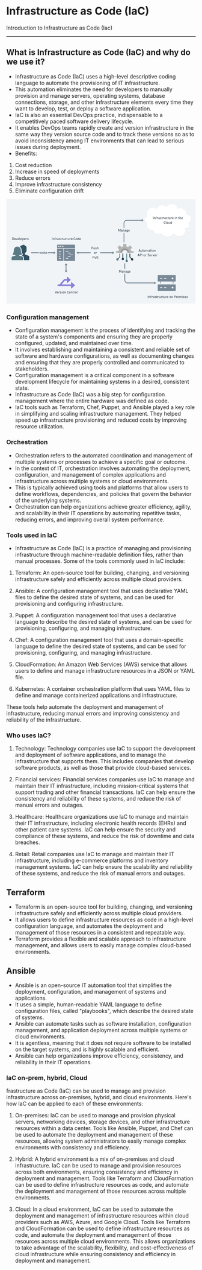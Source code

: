 # Infrastructure as Code (IaC)
Introduction to Infrastructure as Code (Iac)

---

## What is Infrastructure as Code (IaC) and why do we use it?
- Infrastructure as Code (IaC) uses a high-level descriptive coding language to automate the provisioning of IT infrastructure. 
- This automation eliminates the need for developers to manually provision and manage servers, operating systems, database connections, storage, and other infrastructure elements every time they want to develop, test, or deploy a software application.
- IaC is also an essential DevOps practice, indispensable to a competitively paced software delivery lifecycle. 
- It enables DevOps teams rapidly create and version infrastructure in the same way they version source code and to track these versions so as to avoid inconsistency among IT environments that can lead to serious issues during deployment.
- Benefits:
1. Cost reduction
2. Increase in speed of deployments
3. Reduce errors 
4. Improve infrastructure consistency
5. Eliminate configuration drift


![](pictures/infrastructure-as-code.png)

### Configuration management

- Configuration management is the process of identifying and tracking the state of a system's components and ensuring they are properly configured, updated, and maintained over time.
- It involves establishing and maintaining a consistent and reliable set of software and hardware configurations, as well as documenting changes and ensuring that they are properly controlled and communicated to stakeholders.
- Configuration management is a critical component in a software development lifecycle for maintaining systems in a desired, consistent state.
- Infrastructure as Code (IaC) was a big step for configuration management where the entire hardware was defined as code. 
- IaC tools such as Terraform, Chef, Puppet, and Ansible played a key role in simplifying and scaling infrastructure management. They helped speed up infrastructure provisioning and reduced costs by improving resource utilization.

### Orchestration

- Orchestration refers to the automated coordination and management of multiple systems or processes to achieve a specific goal or outcome. 
- In the context of IT, orchestration involves automating the deployment, configuration, and management of complex applications and infrastructure across multiple systems or cloud environments.
- This is typically achieved using tools and platforms that allow users to define workflows, dependencies, and policies that govern the behavior of the underlying systems. 
- Orchestration can help organizations achieve greater efficiency, agility, and scalability in their IT operations by automating repetitive tasks, reducing errors, and improving overall system performance.

### Tools used in IaC
- Infrastructure as Code (IaC) is a practice of managing and provisioning infrastructure through machine-readable definition files, rather than manual processes. Some of the tools commonly used in IaC include:

1. Terraform: An open-source tool for building, changing, and versioning infrastructure safely and efficiently across multiple cloud providers.

2. Ansible: A configuration management tool that uses declarative YAML files to define the desired state of systems, and can be used for provisioning and configuring infrastructure.

3. Puppet: A configuration management tool that uses a declarative language to describe the desired state of systems, and can be used for provisioning, configuring, and managing infrastructure.

4. Chef: A configuration management tool that uses a domain-specific language to define the desired state of systems, and can be used for provisioning, configuring, and managing infrastructure.

5. CloudFormation: An Amazon Web Services (AWS) service that allows users to define and manage infrastructure resources in a JSON or YAML file.

6. Kubernetes: A container orchestration platform that uses YAML files to define and manage containerized applications and infrastructure.

These tools help automate the deployment and management of infrastructure, reducing manual errors and improving consistency and reliability of the infrastructure.

### Who uses IaC?

1. Technology: Technology companies use IaC to support the development and deployment of software applications, and to manage the infrastructure that supports them. This includes companies that develop software products, as well as those that provide cloud-based services.

2. Financial services: Financial services companies use IaC to manage and maintain their IT infrastructure, including mission-critical systems that support trading and other financial transactions. IaC can help ensure the consistency and reliability of these systems, and reduce the risk of manual errors and outages.

3. Healthcare: Healthcare organizations use IaC to manage and maintain their IT infrastructure, including electronic health records (EHRs) and other patient care systems. IaC can help ensure the security and compliance of these systems, and reduce the risk of downtime and data breaches.

4. Retail: Retail companies use IaC to manage and maintain their IT infrastructure, including e-commerce platforms and inventory management systems. IaC can help ensure the scalability and reliability of these systems, and reduce the risk of manual errors and outages.

## Terraform

- Terraform is an open-source tool for building, changing, and versioning infrastructure safely and efficiently across multiple cloud providers.
-  It allows users to define infrastructure resources as code in a high-level configuration language, and automates the deployment and management of those resources in a consistent and repeatable way. 
- Terraform provides a flexible and scalable approach to infrastructure management, and allows users to easily manage complex cloud-based environments.

## Ansible

- Ansible is an open-source IT automation tool that simplifies the deployment, configuration, and management of systems and applications.
- It uses a simple, human-readable YAML language to define configuration files, called "playbooks", which describe the desired state of systems. 
- Ansible can automate tasks such as software installation, configuration management, and application deployment across multiple systems or cloud environments. 
- It is agentless, meaning that it does not require software to be installed on the target systems, and is highly scalable and efficient. 
- Ansible can help organizations improve efficiency, consistency, and reliability in their IT operations.

### IaC on-prem, hybrid, Cloud

frastructure as Code (IaC) can be used to manage and provision infrastructure across on-premises, hybrid, and cloud environments. Here's how IaC can be applied to each of these environments:

1. On-premises: IaC can be used to manage and provision physical servers, networking devices, storage devices, and other infrastructure resources within a data center. Tools like Ansible, Puppet, and Chef can be used to automate the deployment and management of these resources, allowing system administrators to easily manage complex environments with consistency and efficiency.

2. Hybrid: A hybrid environment is a mix of on-premises and cloud infrastructure. IaC can be used to manage and provision resources across both environments, ensuring consistency and efficiency in deployment and management. Tools like Terraform and CloudFormation can be used to define infrastructure resources as code, and automate the deployment and management of those resources across multiple environments.

3. Cloud: In a cloud environment, IaC can be used to automate the deployment and management of infrastructure resources within cloud providers such as AWS, Azure, and Google Cloud. Tools like Terraform and CloudFormation can be used to define infrastructure resources as code, and automate the deployment and management of those resources across multiple cloud environments. This allows organizations to take advantage of the scalability, flexibility, and cost-effectiveness of cloud infrastructure while ensuring consistency and efficiency in deployment and management.




